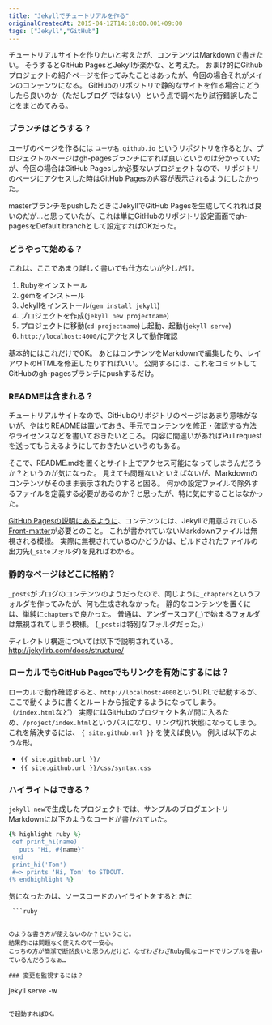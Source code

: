 ```yaml
---
title: "Jekyllでチュートリアルを作る"
originalCreatedAt: 2015-04-12T14:18:00.001+09:00
tags: ["Jekyll","GitHub"]
---
```

チュートリアルサイトを作りたいと考えたが、コンテンツはMarkdownで書きたい。
そうするとGitHub PagesとJekyllが楽かな、と考えた。
おまけ的にGithubプロジェクトの紹介ページを作ってみたことはあったが、今回の場合それがメインのコンテンツになる。
GitHubのリポジトリで静的なサイトを作る場合にどうしたら良いのか（ただしブログ ではない）という点で調べたり試行錯誤したことをまとめてみる。
<!--more-->

### ブランチはどうする？

ユーザのページを作るには `ユーザ名.github.io` というリポジトリを作るとか、プロジェクトのページはgh-pagesブランチにすれば良いというのは分かっていたが、今回の場合はGitHub Pagesしか必要ないプロジェクトなので、リポジトリのページにアクセスした時はGitHub Pagesの内容が表示されるようにしたかった。

masterブランチをpushしたときにJekyllでGitHub Pagesを生成してくれれば良いのだが…と思っていたが、これは単にGitHubのリポジトリ設定画面でgh-pagesをDefault branchとして設定すればOKだった。

### どうやって始める？

これは、ここであまり詳しく書いても仕方ないが少しだけ。

1. Rubyをインストール
1. gemをインストール
1. Jekyllをインストール(`gem install jekyll`)
1. プロジェクトを作成(`jekyll new projectname`)
1. プロジェクトに移動(`cd projectname`)し起動、起動(`jekyll serve`)
1. `http://localhost:4000/`にアクセスして動作確認

基本的にはこれだけでOK。
あとはコンテンツをMarkdownで編集したり、レイアウトのHTMLを修正したりすればいい。
公開するには、これをコミットしてGitHubのgh-pagesブランチにpushするだけ。

### READMEは含まれる？

チュートリアルサイトなので、GitHubのリポジトリのページはあまり意味がないが、やはりREADMEは置いておき、手元でコンテンツを修正・確認する方法やライセンスなどを書いておきたいところ。
内容に間違いがあればPull requestを送ってもらえるようにしておきたいというのもある。

そこで、README.mdを置くとサイト上でアクセス可能になってしまうんだろうか？というのが気になった。
見えても問題ないといえばないが、Markdownのコンテンツがそのまま表示されたりすると困る。
何かの設定ファイルで除外するファイルを定義する必要があるのか？と思ったが、特に気にすることはなかった。

[GitHub Pagesの説明にあるように](https://help.github.com/articles/using-jekyll-with-pages/#frontmatter-is-required)、コンテンツには、Jekyllで用意されている[Front-matter](http://jekyllrb-ja.github.io/docs/frontmatter/)が必要とのこと。
これが書かれていないMarkdownファイルは無視される模様。
実際に無視されているのかどうかは、ビルドされたファイルの出力先(`_site`フォルダ)を見ればわかる。

### 静的なページはどこに格納？

`_posts`がブログのコンテンツのようだったので、同じように`_chapters`というフォルダを作ってみたが、何も生成されなかった。
静的なコンテンツを置くには、単純に`chapters`で良かった。
普通は、アンダースコア(`_`)で始まるフォルダは無視されてしまう模様。
(`_posts`は特別なフォルダだった。)

ディレクトリ構造については以下で説明されている。
http://jekyllrb.com/docs/structure/

### ローカルでもGitHub Pagesでもリンクを有効にするには？

ローカルで動作確認すると、`http://localhost:4000`というURLで起動するが、ここで動くように書くとルートから指定するようになってしまう。
（`/index.html`など）
実際にはGitHubのプロジェクト名が間に入るため、`/project/index.html`というパスになり、リンク切れ状態になってしまう。
これを解決するには、 <code v-pre>{ site.github.url }}</code> を使えば良い。
例えば以下のような形。

* <code v-pre>{{ site.github.url }}/</code>
* <code v-pre>{{ site.github.url }}/css/syntax.css</code>

### ハイライトはできる？

`jekyll new`で生成したプロジェクトでは、サンプルのブログエントリMarkdownに以下のようなコードが書かれていた。

```ruby
{% highlight ruby %}
 def print_hi(name)
   puts "Hi, #{name}"
 end
 print_hi('Tom')
 #=> prints 'Hi, Tom' to STDOUT.
{% endhighlight %}
```

気になったのは、ソースコードのハイライトをするときに

```
 ```ruby
 ```
```

のような書き方が使えないのか？ということ。
結果的には問題なく使えたので一安心。
こっちの方が簡潔で断然良いと思うんだけど、なぜわざわざRuby風なコードでサンプルを書いているんだろうなぁ…

### 変更を監視するには？

```
jekyll serve -w
```

で起動すればOK。
